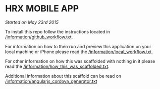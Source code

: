 # HRX MOBILE APP
*Started on May 23rd 2015*

To install this repo follow the instructions located in [/information/github_workflow.txt](/information/github_workflow.txt#L8-18).

For information on how to then run and preview this application on your local machine or iPhone please read the [/information/local_workflow.txt](/information/local_workflow.txt#L19-25).

For other information on how this was scaffolded with nothing in it please read the [/information/how_this_was_scaffolded.txt](/information/how_this_was_scaffolded.txt).

Additional information about this scaffold can be read on [/information/angularjs_cordova_generator.txt](/information/angularjs_cordova_generator.txt)

